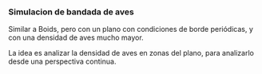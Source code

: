 ### Simulacion de bandada de aves

Similar a Boids, pero con un plano con condiciones de borde periódicas, y con una densidad de aves mucho mayor.

La idea es analizar la densidad de aves en zonas del plano, para analizarlo desde una perspectiva continua.